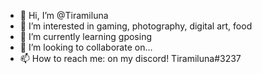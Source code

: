 - 👋 Hi, I’m @Tiramiluna
- 👀 I’m interested in gaming, photography, digital art, food
- 🌱 I’m currently learning gposing
- 💞️ I’m looking to collaborate on...
- 📫 How to reach me: on my discord! Tiramiluna#3237

<!---
Tiramiluna/Tiramiluna is a ✨ special ✨ repository because its `README.md` (this file) appears on your GitHub profile.
You can click the Preview link to take a look at your changes.
--->
